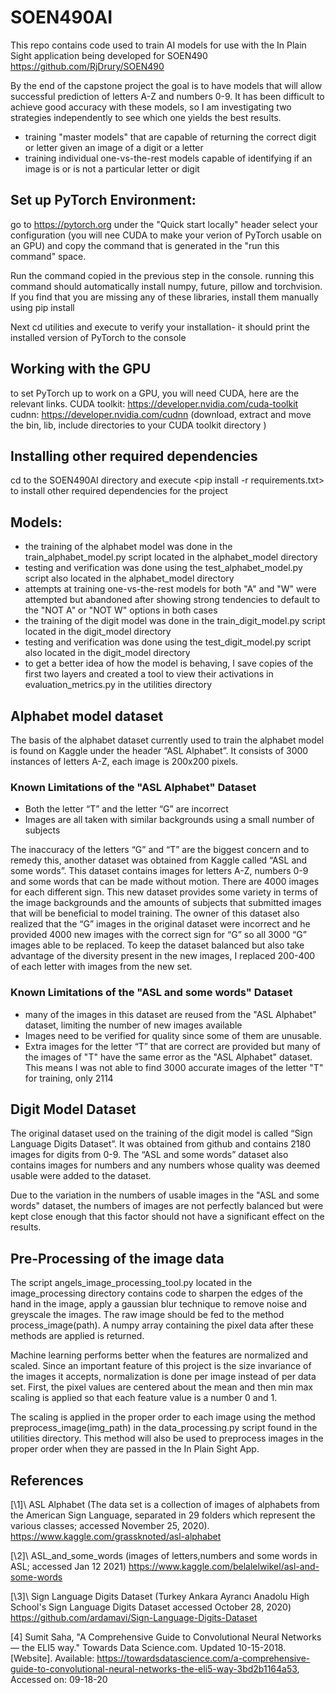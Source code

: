 # SOEN490AI

This repo contains code used to train AI models for use with the In Plain Sight application being developed for SOEN490
https://github.com/RjDrury/SOEN490

By the end of the capstone project the goal is to have models that will allow successful prediction of letters A-Z and 
numbers 0-9.  It has been difficult to achieve good accuracy with these models, so I am investigating two strategies 
independently to see which one yields the best results.
* training "master models" that are capable of returning the correct digit or letter given an image of a digit or a letter
* training individual one-vs-the-rest models capable of identifying if an image is or is not a particular letter or digit

## Set up PyTorch Environment:

go to https://pytorch.org under the "Quick start locally" header select your configuration (you will nee CUDA to make 
your verion of PyTorch usable on an GPU) and copy the command that is generated in the "run this command" space.

Run the command copied in the previous step in the console. running this command should automatically install 
numpy, future, pillow and torchvision.
If you find that you are missing any of these libraries, install them manually using pip install

Next cd utilities and execute <python version.py> to verify your installation- it should print the installed version of 
PyTorch to the console

## Working with the GPU
to set PyTorch up to work on a GPU, you will need CUDA, here are the relevant links.
CUDA toolkit: https://developer.nvidia.com/cuda-toolkit
cudnn: https://developer.nvidia.com/cudnn (download, extract and move the bin, lib, include directories to your CUDA 
toolkit directory )

## Installing other required dependencies
cd to the SOEN490AI directory and execute <pip install -r requirements.txt> to install other required dependencies
for the project

## Models:
* the training of the alphabet model was done in the train_alphabet_model.py script located in the alphabet_model directory
* testing and verification was done using the test_alphabet_model.py script also located in the alphabet_model directory
* attempts at training one-vs-the-rest models for both "A" and "W" were attempted but abandoned after showing strong 
  tendencies to default to the "NOT A" or "NOT W" options in both cases  
* the training of the digit model was done in the train_digit_model.py script located in the digit_model directory
* testing and verification was done using the test_digit_model.py script also located in the digit_model directory
* to get a better idea of how the model is behaving, I save copies of the first two layers and created a tool to view 
  their activations in evaluation_metrics.py in the utilities directory

## Alphabet model dataset
The basis of the alphabet dataset currently used to train the alphabet model is found on Kaggle under the header 
“ASL Alphabet”. It consists of 3000 instances of letters A-Z, each image is 200x200 pixels.  

### Known Limitations of the "ASL Alphabet" Dataset 
* Both the letter “T” and the letter “G” are incorrect
* Images are all taken with similar backgrounds using a small number of subjects
  
The inaccuracy of the letters “G” and “T” are the biggest concern and to remedy this, another dataset was obtained from 
Kaggle called “ASL and some words”. This dataset contains images for letters A-Z, numbers 0-9 and some words that 
can be made without motion.  There are 4000 images for each different sign. This new dataset provides some variety in 
terms of the image backgrounds and the amounts of subjects that submitted images that will be beneficial to model training. 
The owner of this dataset also realized that the “G” images in the original dataset were incorrect and he provided 4000 
new images with the correct sign for “G” so all 3000 “G” images able to be replaced. To keep the dataset balanced but 
also take advantage of the diversity present in the new images, I replaced 200-400 of each letter with images from the 
new set.

### Known Limitations of the "ASL and some words" Dataset
* many of the images in this dataset are reused from the "ASL Alphabet" dataset, limiting the number of new images available 
* Images need to be verified for quality since some of them are unusable. 
* Extra images for the letter “T” that are correct are provided but many of the images of "T" have the same error as the
"ASL Alphabet" dataset.  This means I was not able to find 3000 accurate images of the letter "T" for training, only 2114
  
## Digit Model Dataset
The original dataset used on the training of the digit model is called “Sign Language Digits Dataset”. It was obtained 
from github and contains 2180 images for digits from 0-9.  The “ASL and some words” dataset also contains images for 
numbers and any numbers whose quality was deemed usable were added to the dataset.  

Due to the variation in the numbers of usable images in the "ASL and some words" dataset, the numbers of images are not 
perfectly balanced but were kept close enough that this factor should not have a significant effect on the results.

## Pre-Processing of the image data
The script angels_image_processing_tool.py located in the image_processing directory contains code to sharpen the edges 
of the hand in the image, apply a gaussian blur technique to remove noise and greyscale the images.  The raw image 
should be fed to the method process_image(path).  A numpy array containing the pixel data after these methods are applied
is returned.

Machine learning performs better when the features are normalized and scaled. Since an important feature of this 
project is the size invariance of the images it accepts, normalization is done per image instead of per data set. First,
the pixel values are centered about the mean and then min max scaling is applied so that each feature value is a number 
0 and 1.

The scaling is applied in the proper order to each image using the method preprocess_image(img_path) in the 
data_processing.py script found in the utilities directory.  This method will also be used to preprocess images in the
proper order when they are passed in the In Plain Sight App.

## References
\[\1\]\ ASL Alphabet (The data set is a collection of images of alphabets from the American Sign Language, separated in 
29 folders which represent the various classes; accessed November 25, 2020). 
https://www.kaggle.com/grassknoted/asl-alphabet

\[\2\]\ ASL_and_some_words (images of letters,numbers and some words in ASL; accessed Jan 12 2021) 
https://www.kaggle.com/belalelwikel/asl-and-some-words

\[\3\]\ Sign Language Digits Dataset (Turkey Ankara Ayrancı Anadolu High School's Sign Language Digits Dataset accessed 
October 28, 2020) https://github.com/ardamavi/Sign-Language-Digits-Dataset

\[4\] Sumit Saha, "A Comprehensive Guide to Convolutional Neural Networks — the ELI5 way." Towards Data Science.com. 
Updated 10-15-2018. \[Website\]. 
Available: https://towardsdatascience.com/a-comprehensive-guide-to-convolutional-neural-networks-the-eli5-way-3bd2b1164a53, 
Accessed on: 09-18-20